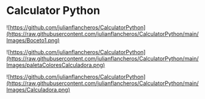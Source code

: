 # Calculator Python

![https://github.com/julianflancheros/CalculatorPython](https://raw.githubusercontent.com/julianflancheros/CalculatorPython/main/Images/Boceto1.png)

![https://github.com/julianflancheros/CalculatorPython](https://raw.githubusercontent.com/julianflancheros/CalculatorPython/main/Images/paletaColoresCalculadora.png)

![https://github.com/julianflancheros/CalculatorPython](https://raw.githubusercontent.com/julianflancheros/CalculatorPython/main/Images/Calculadora.png)

